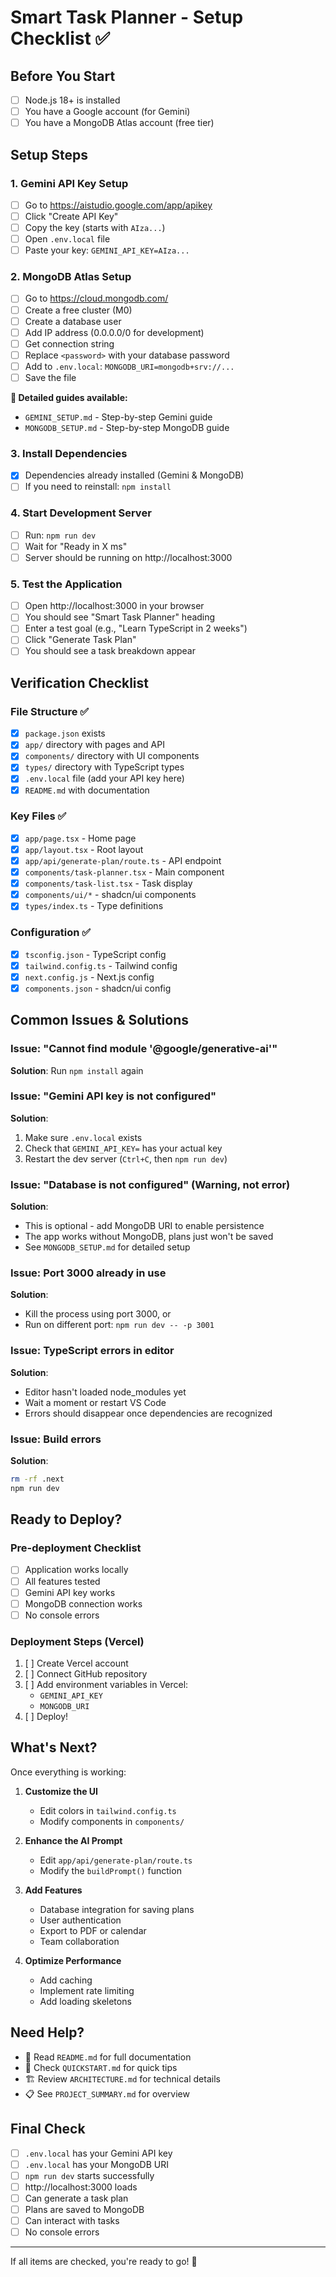 # Smart Task Planner - Setup Checklist ✅

## Before You Start

- [ ] Node.js 18+ is installed
- [ ] You have a Google account (for Gemini)
- [ ] You have a MongoDB Atlas account (free tier)

## Setup Steps

### 1. Gemini API Key Setup

- [ ] Go to https://aistudio.google.com/app/apikey
- [ ] Click "Create API Key"
- [ ] Copy the key (starts with `AIza...`)
- [ ] Open `.env.local` file
- [ ] Paste your key: `GEMINI_API_KEY=AIza...`

### 2. MongoDB Atlas Setup

- [ ] Go to https://cloud.mongodb.com/
- [ ] Create a free cluster (M0)
- [ ] Create a database user
- [ ] Add IP address (0.0.0.0/0 for development)
- [ ] Get connection string
- [ ] Replace `<password>` with your database password
- [ ] Add to `.env.local`: `MONGODB_URI=mongodb+srv://...`
- [ ] Save the file

**📖 Detailed guides available:**

- `GEMINI_SETUP.md` - Step-by-step Gemini guide
- `MONGODB_SETUP.md` - Step-by-step MongoDB guide

### 3. Install Dependencies

- [x] Dependencies already installed (Gemini & MongoDB)
- [ ] If you need to reinstall: `npm install`

### 4. Start Development Server

- [ ] Run: `npm run dev`
- [ ] Wait for "Ready in X ms"
- [ ] Server should be running on http://localhost:3000

### 5. Test the Application

- [ ] Open http://localhost:3000 in your browser
- [ ] You should see "Smart Task Planner" heading
- [ ] Enter a test goal (e.g., "Learn TypeScript in 2 weeks")
- [ ] Click "Generate Task Plan"
- [ ] You should see a task breakdown appear

## Verification Checklist

### File Structure ✅

- [x] `package.json` exists
- [x] `app/` directory with pages and API
- [x] `components/` directory with UI components
- [x] `types/` directory with TypeScript types
- [x] `.env.local` file (add your API key here)
- [x] `README.md` with documentation

### Key Files ✅

- [x] `app/page.tsx` - Home page
- [x] `app/layout.tsx` - Root layout
- [x] `app/api/generate-plan/route.ts` - API endpoint
- [x] `components/task-planner.tsx` - Main component
- [x] `components/task-list.tsx` - Task display
- [x] `components/ui/*` - shadcn/ui components
- [x] `types/index.ts` - Type definitions

### Configuration ✅

- [x] `tsconfig.json` - TypeScript config
- [x] `tailwind.config.ts` - Tailwind config
- [x] `next.config.js` - Next.js config
- [x] `components.json` - shadcn/ui config

## Common Issues & Solutions

### Issue: "Cannot find module '@google/generative-ai'"

**Solution**: Run `npm install` again

### Issue: "Gemini API key is not configured"

**Solution**:

1. Make sure `.env.local` exists
2. Check that `GEMINI_API_KEY=` has your actual key
3. Restart the dev server (`Ctrl+C`, then `npm run dev`)

### Issue: "Database is not configured" (Warning, not error)

**Solution**:

- This is optional - add MongoDB URI to enable persistence
- The app works without MongoDB, plans just won't be saved
- See `MONGODB_SETUP.md` for detailed setup

### Issue: Port 3000 already in use

**Solution**:

- Kill the process using port 3000, or
- Run on different port: `npm run dev -- -p 3001`

### Issue: TypeScript errors in editor

**Solution**:

- Editor hasn't loaded node_modules yet
- Wait a moment or restart VS Code
- Errors should disappear once dependencies are recognized

### Issue: Build errors

**Solution**:

```bash
rm -rf .next
npm run dev
```

## Ready to Deploy?

### Pre-deployment Checklist

- [ ] Application works locally
- [ ] All features tested
- [ ] Gemini API key works
- [ ] MongoDB connection works
- [ ] No console errors

### Deployment Steps (Vercel)

1. [ ] Create Vercel account
2. [ ] Connect GitHub repository
3. [ ] Add environment variables in Vercel:
   - `GEMINI_API_KEY`
   - `MONGODB_URI`
4. [ ] Deploy!

## What's Next?

Once everything is working:

1. **Customize the UI**

   - Edit colors in `tailwind.config.ts`
   - Modify components in `components/`

2. **Enhance the AI Prompt**

   - Edit `app/api/generate-plan/route.ts`
   - Modify the `buildPrompt()` function

3. **Add Features**

   - Database integration for saving plans
   - User authentication
   - Export to PDF or calendar
   - Team collaboration

4. **Optimize Performance**
   - Add caching
   - Implement rate limiting
   - Add loading skeletons

## Need Help?

- 📖 Read `README.md` for full documentation
- 🚀 Check `QUICKSTART.md` for quick tips
- 🏗️ Review `ARCHITECTURE.md` for technical details
- 📋 See `PROJECT_SUMMARY.md` for overview

## Final Check

- [ ] `.env.local` has your Gemini API key
- [ ] `.env.local` has your MongoDB URI
- [ ] `npm run dev` starts successfully
- [ ] http://localhost:3000 loads
- [ ] Can generate a task plan
- [ ] Plans are saved to MongoDB
- [ ] Can interact with tasks
- [ ] No console errors

---

If all items are checked, you're ready to go! 🎉
